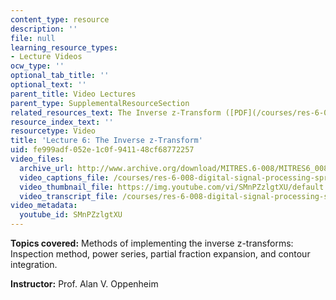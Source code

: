 ```yaml
---
content_type: resource
description: ''
file: null
learning_resource_types:
- Lecture Videos
ocw_type: ''
optional_tab_title: ''
optional_text: ''
parent_title: Video Lectures
parent_type: SupplementalResourceSection
related_resources_text: The Inverse z-Transform ([PDF](/courses/res-6-008-digital-signal-processing-spring-2011/resources/mitres_6_008s11_lec06-1))
resource_index_text: ''
resourcetype: Video
title: 'Lecture 6: The Inverse z-Transform'
uid: fe999adf-052e-1c0f-9411-48cf68772257
video_files:
  archive_url: http://www.archive.org/download/MITRES.6-008/MITRES6_008_lec06_300k.mp4
  video_captions_file: /courses/res-6-008-digital-signal-processing-spring-2011/b33de328d07855049e7852ebaba64d2f_SMnPZzlgtXU.vtt
  video_thumbnail_file: https://img.youtube.com/vi/SMnPZzlgtXU/default.jpg
  video_transcript_file: /courses/res-6-008-digital-signal-processing-spring-2011/2ad78299ac2f06152203852880e9d697_SMnPZzlgtXU.pdf
video_metadata:
  youtube_id: SMnPZzlgtXU
---
```


**Topics covered:** Methods of implementing the inverse z-transforms: Inspection method, power series, partial fraction expansion, and contour integration.

**Instructor:** Prof. Alan V. Oppenheim
